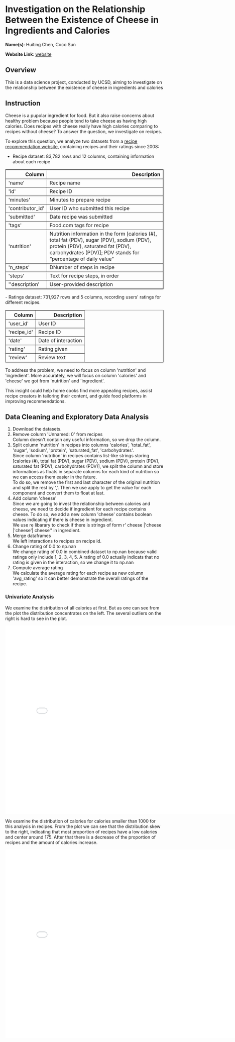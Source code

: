 # Investigation on the Relationship Between the Existence of Cheese in Ingredients and Calories

**Name(s)**: Huiting Chen, Coco Sun

**Website Link**: [website](https://szhcoco.github.io/Investigation-on-Cheese-and-Calories/)

## Overview
This is a data science project, conducted by UCSD, aiming to investigate on the relationship between the existence of cheese in ingredients and calories

## Instruction
Cheese is a pupolar ingredient for food. But it also raise concerns about healthy problem because people tend to take cheese as having high calories. Does recipes with cheese really have high calories comparing to recipes without cheese? To answer the question, we investigate on recipes.

To explore this question, we analyze two datasets from a [recipe recommendation website](https://www.food.com/), containing recipes and their ratings since 2008:
 - Recipe dataset: 83,782 rows and 12 columns, containing information about each recipe

 <table border="1">
    <thead>
    <tr style="text-align: right;">
      <th>Column</th>
      <th>Description</th>
    </tr>
  </thead>
  <tbody>
    <tr>
      <td>'name'</td>
      <td>Recipe name</td>
    </tr>
    <tr>
      <td>'id'</td>
      <td>Recipe ID</td>
    </tr>
    <tr>
      <td>'minutes'</td>
      <td>Minutes to prepare recipe</td>
    </tr>
    <tr>
      <td>'contributor_id'</td>
      <td>User ID who submitted this recipe</td>
    </tr>
    <tr>
      <td>'submitted'</td>
      <td>Date recipe was submitted</td>
    </tr>
    <tr>
        <td>'tags'</td>
        <td>Food.com tags for recipe</td>
    </tr>
    <tr>
      <td>'nutrition'</td>
      <td>Nutrition information in the form [calories (#), total fat (PDV), sugar (PDV), sodium (PDV), protein (PDV), saturated fat (PDV), carbohydrates (PDV)]; PDV stands for “percentage of daily value”</td>
    </tr>
    <tr>
      <td>'n_steps'</td>
      <td>DNumber of steps in recipe</td>
    </tr>
    <tr>
      <td>'steps'</td>
      <td>Text for recipe steps, in order</td>
    </tr>
    <tr>
      <td>''description'</td>
      <td>User-provided description</td>
    </tr>
  </tbody>
 </table>
 - Ratings dataset: 731,927 rows and 5 columns, recording users' ratings for different recipes.

 <table border="1">
    <thead>
    <tr style="text-align: right;">
      <th>Column</th>
      <th>Description</th>
    </tr>
  </thead>
  <tbody>
    <tr>
      <td>'user_id'</td>
      <td>User ID</td>
    </tr>
    <tr>
      <td>'recipe_id'</td>
      <td>Recipe ID</td>
    </tr>
    <tr>
      <td>'date'</td>
      <td>Date of interaction</td>
    </tr>
    <tr>
      <td>'rating'</td>
      <td>Rating given</td>
    </tr>
    <tr>
      <td>'review'</td>
      <td>Review text</td>
    </tr>
  </tbody>
 </table>

To address the problem, we need to focus on column 'nutrition' and 'ingredient'. More accurately, we will focus on column 'calories' and 'cheese' we got from 'nutrition' and 'ingredient'.

This insight could help home cooks find more appealing recipes, assist recipe creators in tailoring their content, and guide food platforms in improving recommendations.

## Data Cleaning and Exploratory Data Analysis
1. Download the datasets.
2. Remove column 'Unnamed: 0' from recipes\
Column doesn't contain any useful information, so we drop the column.
3. Split column 'nutrition' in recipes into columns 'calories', 'total_fat', 'sugar', 'sodium', 'protein', 'saturated_fat', 'carbohydrates'.\
Since column 'nutrition' in recipes contains list-like strings storing [calories (#), total fat (PDV), sugar (PDV), sodium (PDV), protein (PDV), saturated fat (PDV), carbohydrates (PDV)], we split the column and store informations as floats in separate columns for each kind of nutrition so we can access them easier in the future.\
To do so, we remove the first and last character of the original nutrition and split the rest by ','. Then we use apply to get the value for each component and convert them to float at last.
4. Add column 'cheese'\
Since we are going to invest the relationship between calories and cheese, we need to decide if ingredient for each recipe contains cheese. To do so, we add a new column 'cheese' contains boolean values indicating if there is cheese in ingredient.\
We use re libarary to check if there is strings of form r' cheese |\'cheese |\'cheese\'| cheese\'' in ingredient.
5. Merge dataframes\
We left interactions to recipes on recipe id.
6. Change rating of 0.0 to np.nan\
We change rating of 0.0 in combined dataset to np.nan because valid ratings only include 1, 2, 3, 4, 5. A rating of 0.0 actually indicats that no rating is given in the interaction, so we change it to np.nan
7. Compute average rating\
We calculate the average rating for each recipe as new column 'avg_rating' so it can better demonstrate the overall ratings of the recipe.
### Univariate Analysis
We examine the distribution of all calories at first. But as one can see from the plot the distribution concentrates on the left. The several outliers on the right is hard to see in the plot.

<iframe
  src="assets/hist_calories_total.html"
  width="800"
  height="600"
  frameborder="0"
></iframe>


We examine the distribution of calories for calories smaller than 1000 for this analysis in recipes. From the plot we can see that the distribution skew to the right, indicating that most proportion of recipes have a low calories and center around 175. After that there is a decrease of the proportion of recipes and the amount of calories increase.


<iframe
  src="assets/hist_calories.html"
  width="800"
  height="600"
  frameborder="0"
></iframe>